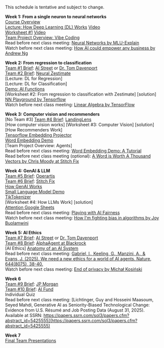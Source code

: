 This schedule is tentative and subject to change.

<b>Week 1: From a single neuron to neural networks</b>  
[Course Overview](https://www.dropbox.com/scl/fi/rlvdjgutlu7fmgndvveg5/AIBiz-Course-Overview.pptx?rlkey=1dnztlzw4erxmehbjw1s44af7&dl=0)    
[Lecture: How Deep Learning (DL) Works](https://www.dropbox.com/scl/fi/jmb2wwmzl4r4xmuy80r1o/UG-AIBiz-Chung-W1-How-DL-Works.pptx?rlkey=s8nov5syjassr4cb6c0vw5s1d&dl=0) [Video](https://youtu.be/9Ig7vG6Kyjg)  
[Worksheet #1](https://docs.google.com/document/d/1r-xIvuhR9fwrBoLQmX67PP89HQQ7KtpMZuIitUi0Ye4/edit?usp=drive_link) [Video](https://youtu.be/Q7X6DnCKcW4)  
[Team Project Overview: Vibe Coding](https://www.dropbox.com/scl/fi/hklcdikx34hburo57kd8z/04-Team-Project-with-Vibe-Coding.pptx?rlkey=vtemey03pfw7eztuw1tik5v2i&e=1&dl=0)  
Read before next class meeting: [Neural Networks by MLU-Explain](https://mlu-explain.github.io/neural-networks/)  
Watch before next class meeting: [How AI could empower any business by Andrew Ng](ted.com/talks/andrew_ng_how_ai_could_empower_any_business?language=en)  

<b>Week 2: From regression to classification</b>  
[Team #1 Brief](https://docs.google.com/presentation/d/1WRdHlMSOkMpRUIR2R0TycZz35keZ_28dKq5AkOy0ytE/edit?usp=drive_link): [AI Street](https://www.ai-street.co/) or [Dr. Tom Davenport](https://www.linkedin.com/in/davenporttom/)    
[Team #2 Brief](https://docs.google.com/presentation/d/1WRdHlMSOkMpRUIR2R0TycZz35keZ_28dKq5AkOy0ytE/edit?usp=drive_link): [Neural Zestimate](https://www.zillow.com/research/methodology-neural-zhvi-32128/)  
[Lecture: DL for Regression]  
[Lecture: DL for Classification]  
[Demo: AI Functions](https://docs.google.com/spreadsheets/d/135imETGRjCaRL2Dc1HSoM_-X4P16GtyXKdOn0qTrfXc/edit?usp=sharing)  
[Worksheet #2: From regression to classification with Zestimate] [solution]  
[NN Playground by Tensorflow](https://playground.tensorflow.org/#activation=tanh&batchSize=10&dataset=circle&regDataset=reg-plane&learningRate=0.03&regularizationRate=0&noise=0&networkShape=4,2&seed=0.56945&showTestData=false&discretize=false&percTrainData=50&x=true&y=true&xTimesY=false&xSquared=false&ySquared=false&cosX=false&sinX=false&cosY=false&sinY=false&collectStats=false&problem=classification&initZero=false&hideText=false)   
Watch before next class meeting: [Linear Algebra by TensorFlow](https://youtu.be/LlKAna21fLE)  

<b>Week 3: Computer vision and recommenders</b>  
[No Team #3]
[Team #4 Brief](https://docs.google.com/presentation/d/1WRdHlMSOkMpRUIR2R0TycZz35keZ_28dKq5AkOy0ytE/edit?usp=drive_link): [LandingLens](https://landing.ai/landinglens)  
[How computer vision works]
[Worksheet #3: Computer Vision] [solution]  
[How Recommenders Work]  
[Tensorflow Embedding Projector](https://projector.tensorflow.org/)  
[Word Embedding Demo](https://www.cs.cmu.edu/~dst/WordEmbeddingDemo/)  
[Team Project Overview: Agents]  
Read before next class meeting: [Word Embedding Demo: A Tutorial](https://www.cs.cmu.edu/~dst/WordEmbeddingDemo/tutorial.html)  
Read before next class meeting (optional): [A Word is Worth A Thousand Vectors by Chris Moody at Stitch Fix](https://multithreaded.stitchfix.com/blog/2015/03/11/word-is-worth-a-thousand-vectors/)  

<b>Week 4: GenAI & LLM</b>  
[Team #5 Brief](https://docs.google.com/presentation/d/1WRdHlMSOkMpRUIR2R0TycZz35keZ_28dKq5AkOy0ytE/edit?usp=drive_link): [Operartis](https://www.operartis.com/)    
[Team #6 Brief](https://docs.google.com/presentation/d/1WRdHlMSOkMpRUIR2R0TycZz35keZ_28dKq5AkOy0ytE/edit?usp=drive_link): [Stitch Fix](https://algorithms-tour.stitchfix.com/)  
[How GenAI Works](https://www.dropbox.com/scl/fi/l7cok2snp9s5ukzmy3fmv/EHUB-AI-by-Chung-2025-How-GenAI-Works.pptx?rlkey=mn68ljymfxdxvgoweapou1ojq&dl=0)  
[Small Language Model Demo](https://www.cs.cmu.edu/~pvirtue/AIS/dev/ngrams/ngrams.html)  
[TikTokenizer](https://tiktokenizer.vercel.app/)  
[Worksheet #4: How LLMs Work] [solution]  
[Attention Google Sheets](https://tinyurl.com/4h5wvucu)  
Read before next class meeting: [Playing with AI Fairness](https://pair-code.github.io/what-if-tool/ai-fairness.html)  
Watch before next class meeting: [How I'm fighting bias in algorithms by Joy Buolamwini](https://www.ted.com/talks/joy_buolamwini_how_i_m_fighting_bias_in_algorithms) 

<b>Week 5: AI Ethics</b>  
[Team #7 Brief](https://docs.google.com/presentation/d/1WRdHlMSOkMpRUIR2R0TycZz35keZ_28dKq5AkOy0ytE/edit?usp=drive_link): [AI Street](https://www.ai-street.co/) or [Dr. Tom Davenport](https://www.linkedin.com/in/davenporttom/)    
[Team #8 Brief](https://docs.google.com/presentation/d/1WRdHlMSOkMpRUIR2R0TycZz35keZ_28dKq5AkOy0ytE/edit?usp=drive_link): [AlphaAgent at Blackrock](https://arxiv.org/pdf/2508.11152)      
[AI Ethics] 
[Anatomy of an AI System](https://anatomyof.ai/)  
Read before next class meeting: [Gabriel, I., Keeling, G., Manzini, A., & Evans, J. (2025). We need a new ethics for a world of AI agents. Nature, 644(8075), 38-40.](https://www.nature.com/articles/d41586-025-02454-5)  
Watch before next class meeting: [End of privacy by Michał Kosiński](https://www.youtube.com/watch?v=O4QhfqqSCVI)  

<b>Week 6</b>  
[Team #9 Brief](https://docs.google.com/presentation/d/1WRdHlMSOkMpRUIR2R0TycZz35keZ_28dKq5AkOy0ytE/edit?usp=drive_link): [JP Morgan](https://www.jpmorgan.com/technology/artificial-intelligence)  
[Team #10 Brief](https://docs.google.com/presentation/d/1WRdHlMSOkMpRUIR2R0TycZz35keZ_28dKq5AkOy0ytE/edit?usp=drive_link): [AI Fund](https://aifund.ai/)  
Individual Quiz  
Read before next class meeting: [Lichtinger, Guy and Hosseini Maasoum, Seyed Mahdi, Generative AI as Seniority-Biased Technological Change: Evidence from U.S. Résumé and Job Posting Data (August 31, 2025). Available at SSRN: https://papers.ssrn.com/sol3/papers.cfm?abstract_id=5425555](https://papers.ssrn.com/sol3/papers.cfm?abstract_id=5425555)   

<b>Week 7</b>  
[Final Team Presentations](https://docs.google.com/presentation/d/1SEWCxxhZAZVX3wLPMaREJMcyA6UJ8ho8rYSEoLdsa1c/edit?slide=id.p#slide=id.p)  
